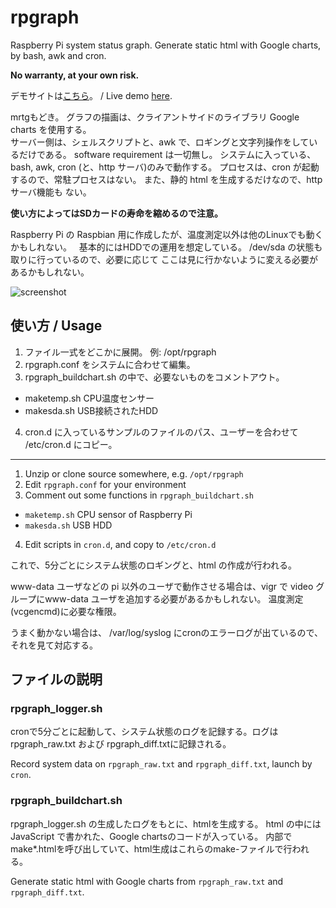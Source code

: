 rpgraph
====
Raspberry Pi system status graph.
Generate static html with Google charts, by bash, awk and cron. 

**No warranty, at your own risk.**

デモサイトは[こちら](https://www.sakisan.com/rpgraph/)。 / Live demo [here](https://www.sakisan.com/rpgraph/).

mrtgもどき。 グラフの描画は、クライアントサイドのライブラリ Google charts を使用する。  
サーバー側は、シェルスクリプトと、awk で、ロギングと文字列操作をしているだけである。
software requirement は一切無し。 システムに入っている、bash, awk, cron (と、http サーバ)のみで動作する。
プロセスは、cron が起動するので、常駐プロセスはない。 また、静的 html を生成するだけなので、http サーバ機能も
ない。

**使い方によってはSDカードの寿命を縮めるので注意。**

Raspberry Pi の Raspbian 用に作成したが、温度測定以外は他のLinuxでも動くかもしれない。  
基本的にはHDDでの運用を想定している。 /dev/sda の状態も取りに行っているので、必要に応じて
ここは見に行かないように変える必要があるかもしれない。

![screenshot](https://cloud.githubusercontent.com/assets/28994053/26518176/be637ec6-42e5-11e7-9849-6a15c6472424.png)


使い方 / Usage
----
1. ファイル一式をどこかに展開。 例: /opt/rpgraph  
2. rpgraph.conf をシステムに合わせて編集。
3. rpgraph_buildchart.sh の中で、必要ないものをコメントアウト。
* maketemp.sh CPU温度センサー
* makesda.sh USB接続されたHDD
4. cron.d に入っているサンプルのファイルのパス、ユーザーを合わせて /etc/cron.d にコピー。

----

1. Unzip or clone source somewhere, e.g. `/opt/rpgraph`
2. Edit `rpgraph.conf` for your environment
3. Comment out some functions in `rpgraph_buildchart.sh`
* `maketemp.sh` CPU sensor of Raspberry Pi
* `makesda.sh`  USB HDD
4. Edit scripts in `cron.d`, and copy to `/etc/cron.d` 


これで、5分ごとにシステム状態のロギングと、html の作成が行われる。

www-data ユーザなどの pi 以外のユーザで動作させる場合は、vigr で video グループにwww-data ユーザを追加する必要があるかもしれない。 温度測定(vcgencmd)に必要な権限。

うまく動かない場合は、 /var/log/syslog にcronのエラーログが出ているので、それを見て対応する。

ファイルの説明
----
### rpgraph_logger.sh
cronで5分ごとに起動して、システム状態のログを記録する。ログは rpgraph_raw.txt および rpgraph_diff.txtに記録される。

Record system data on `rpgraph_raw.txt` and `rpgraph_diff.txt`, launch by `cron`.

### rpgraph_buildchart.sh
rpgraph_logger.sh の生成したログをもとに、htmlを生成する。 html の中には JavaScript で書かれた、Google chartsのコードが入っている。 内部でmake\*.htmlを呼び出していて、html生成はこれらのmake-ファイルで行われる。

Generate static html with Google charts from `rpgraph_raw.txt` and `rpgraph_diff.txt`. 
